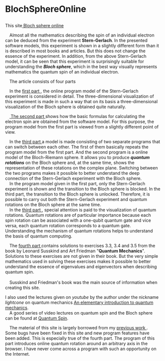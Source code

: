 # BlochSphereOnline<p>
<p>
  This site<a href="https://vlad0007.github.io/BlochSphereOnline//" target="_blank"> Bloch sphere online </a>
</p>
<p>
&ensp;&ensp;Almost all the mathematics describing the spin of an individual electron can be deduced from the experiment
<b>Stern-Gerlach</b>. In the presented software models, this experiment is shown in a slightly different form
than it is described in most books and articles. But this does not change the essence of the experiment.
In addition, from the above Stern-Gerlach model, it can be seen that this experiment is surprisingly suitable
for understanding the <b><em>Bloch sphere</b></em>, which in the best way visually represents mathematics
the quantum spin of an individual electron.
</p>
<p>
&ensp;&ensp;The article consists of four parts
</p>
<p>
&ensp;&ensp;In the <a href=" https://vlad0007.github.io/BlochSphereOnline/QS_Part1/QS_Part1.html"> <span class=brown>first part</span> </a>, the online program model of the Stern-Gerlach experiment is considered in detail. The three-dimensional visualization of this experiment
is made in such a way that on its basis a three-dimensional visualization
of the Bloch sphere is obtained quite naturally.
</p>
<p>
&ensp;&ensp;<a href=" https://vlad0007.github.io/BlochSphereOnline/QS_Part2/QS_Part2.html"> <span class=brown>The second part</span> </a> shows how the basic formulas for calculating the electron spin are obtained from the software model.
For this purpose, the program model from the first part is viewed from a slightly different point of view.
</p>
<p>
&ensp;&ensp;In the <a href=" https://vlad0007.github.io/BlochSphereOnline/QS_Part3/QS_Part3.html"> <span class=brown>third part</span> </a> a model is made consisting of two separate programs that can
switch between each other. The first of them basically repeats the program model from the first part.
And the second program is a online model of the Bloch-Riemann sphere. It allows you to produce
<em><b>quantum rotations</b></em> on the Bloch sphere and, at the same time, shows the representation of these rotations on the 
complex plane. Switching between the two programs makes it possible to better understand the deep connection of the Stern-Gerlach experiment
with the Bloch sphere.
<br>
&ensp;&ensp;In the program model given in the first part, only the Stern-Gerlach experiment is shown and
the transition to the Bloch sphere is blocked. In the third part, the transition to the Bloch sphere is unlocked. Therefore, it
is possible to carry out both the Stern-Gerlach experiment and quantum rotations on the Bloch sphere at the same time.
<br>
&ensp;&ensp;In the <a href=" https://vlad0007.github.io/BlochSphereOnline/QS_Part3/QS_Part3.html"> <span class=brown>third part</span> </a>, special attention is paid to the visualization of quantum rotations.
Quantum rotations are of particular importance because each spin rotation can be associated
with a one-qubit quantum gate and vice versa, each quantum rotation corresponds to a quantum gate.
Understanding the mechanism of quantum rotations helps to understand the basis of quantum computing.
</p>
<p>
&ensp;&ensp;The <a href=" https://vlad0007.github.io/BlochSphereOnline/QS_Part4/QS_Part4.html"> <span class=brown>fourth part</span> </a> contains solutions to exercises 3.3, 3.4 and 3.5 from the book by Leonard Susskind and Art Friedman "<b>Quantum Mechanics</b>".
Solutions to these exercises are not given in their book.
But the very simple mathematics used in solving these exercises makes it possible to better understand the essence
of eigenvalues and eigenvectors when describing quantum spin.
<br><br>
&ensp;&ensp;Susskind and Friedman's book was the main source of information when creating this site.
</p>
<p>
I also used the lectures given on <em>youtube</em> by the author under the nickname <em>lightcone</em> on quantum mechanics
<a href = "https://www.youtube.com/playlist?list=PLnbH8YQPwKbnofSQkZE05PKzPXzbDCVXv" target="_blank">An elementary introduction to quantum mechanics</a>.
<br>&ensp;&ensp;A good series of video lectures on quantum spin and the Bloch sphere can be found at
<a href = "https://www.youtube.com/playlist?list=PLx5rbdJH2sWYSohLmK3aAYMr9T7uNyOqv" target="_blank">Quantum Spin</a>.
</p>

<p>
&ensp;&ensp;The material of this site is largely borrowed from my <a href="https://vlad0007.github.io/QuantumSpin/" target="_blank"> previous work </a>.
Some bugs have been fixed in this site and new program features have been added. This is especially true of the fourth part.
The program of this part introduces online quantum rotation around an arbitrary axis in the browser. 
I have never come across a program with such an opportunity on the Internet.
</p>
